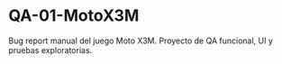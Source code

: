 # QA-01-MotoX3M
Bug report manual del juego Moto X3M. Proyecto de QA funcional, UI y pruebas exploratorias.
